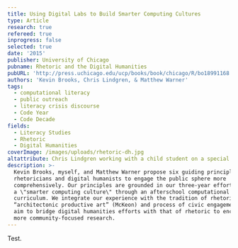 ```yaml
---
title: Using Digital Labs to Build Smarter Computing Cultures
type: Article
research: true
refereed: true
inprogress: false
selected: true
date: '2015'
publisher: University of Chicago
pubname: Rhetoric and the Digital Humanities
pubURL: 'http://press.uchicago.edu/ucp/books/book/chicago/R/bo18991168.html'
authors: 'Kevin Brooks, Chris Lindgren, & Matthew Warner'
tags:
  - computational literacy
  - public outreach
  - literacy crisis discourse
  - Code Year
  - Code Decade
fields:
  - Literacy Studies
  - Rhetoric
  - Digital Humanities
coverImage: /images/uploads/rhetoric-dh.jpg
altattribute: Chris Lindgren working with a child student on a special Sugar Labs project.
description: >-
  Kevin Brooks, myself, and Matthew Warner propose six guiding principles for
  rhetoricians and digital humanists to engage the public sphere more
  comprehensively. Our principles are grounded in our three-year effort to build
  a \"smarter computing culture\" through an afterschool computational literacy
  curriculum. We integrate our experience with the tradition of rhetoric as an
  “architectonic productive art” (McKeon) and process of civic engagement. We
  aim to bridge digital humanities efforts with that of rhetoric to encourage
  more community-focused research.
---
```


Test.
